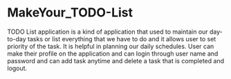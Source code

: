 # MakeYour_TODO-List
 TODO List application is a kind of application that used to maintain our day-to-day tasks or list everything that we have to do and it allows user to set priority of the task. It is helpful in planning our daily schedules. User can make their profile on the application and can login through user name and password and can add task anytime and delete a task that is completed and logout.
